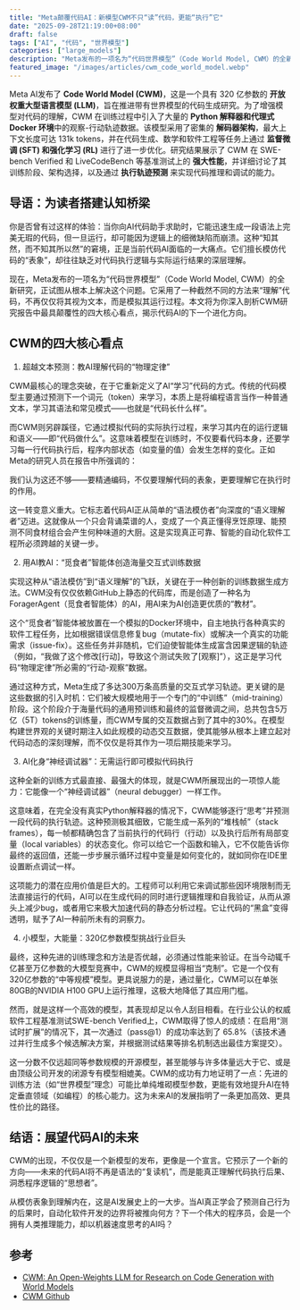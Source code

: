 ```yaml
---
title: "Meta颠覆代码AI：新模型CWM不只“读”代码，更能“执行”它"
date: "2025-09-28T21:19:00+08:00"
draft: false
tags: ["AI", "代码", "世界模型"]
categories: ["large_models"]
description: "Meta发布的一项名为“代码世界模型”（Code World Model, CWM）的全新研究，正试图从根本上解决当前代码AI面临的一大痛点。"
featured_image: "/images/articles/cwm_code_world_model.webp"
---
```


Meta AI发布了 **Code World Model (CWM)**，这是一个具有 320 亿参数的 **开放权重大型语言模型 (LLM)**，旨在推进带有世界模型的代码生成研究。为了增强模型对代码的理解，CWM 在训练过程中引入了大量的 **Python 解释器和代理式 Docker 环境**中的观察-行动轨迹数据。该模型采用了密集的 **解码器架构**，最大上下文长度可达 131k tokens，并在代码生成、数学和软件工程等任务上通过 **监督微调 (SFT) 和强化学习 (RL)** 进行了进一步优化。研究结果展示了 CWM 在 SWE-bench Verified 和 LiveCodeBench 等基准测试上的 **强大性能**，并详细讨论了其训练阶段、架构选择，以及通过 **执行轨迹预测** 来实现代码推理和调试的能力。

## 导语：为读者搭建认知桥梁

你是否曾有过这样的体验：当你向AI代码助手求助时，它能迅速生成一段语法上完美无瑕的代码，但一旦运行，却可能因为逻辑上的细微缺陷而崩溃。这种“知其然，而不知其所以然”的窘境，正是当前代码AI面临的一大痛点。它们擅长模仿代码的“表象”，却往往缺乏对代码执行逻辑与实际运行结果的深层理解。

现在，Meta发布的一项名为“代码世界模型”（Code World Model, CWM）的全新研究，正试图从根本上解决这个问题。它采用了一种截然不同的方法来“理解”代码，不再仅仅将其视为文本，而是模拟其运行过程。本文将为你深入剖析CWM研究报告中最具颠覆性的四大核心看点，揭示代码AI的下一个进化方向。

## CWM的四大核心看点

1. 超越文本预测：教AI理解代码的“物理定律”

CWM最核心的理念突破，在于它重新定义了AI“学习”代码的方式。传统的代码模型主要通过预测下一个词元（token）来学习，本质上是将编程语言当作一种普通文本，学习其语法和常见模式——也就是“代码长什么样”。

而CWM则另辟蹊径，它通过模拟代码的实际执行过程，来学习其内在的运行逻辑和语义——即“代码做什么”。这意味着模型在训练时，不仅要看代码本身，还要学习每一行代码执行后，程序内部状态（如变量的值）会发生怎样的变化。正如Meta的研究人员在报告中所强调的：

我们认为这还不够——要精通编码，不仅要理解代码的表象，更要理解它在执行时的作用。

这一转变意义重大。它标志着代码AI正从简单的“语法模仿者”向深度的“语义理解者”迈进。这就像从一个只会背诵菜谱的人，变成了一个真正懂得烹饪原理、能预测不同食材组合会产生何种味道的大厨。这是实现真正可靠、智能的自动化软件工程所必须跨越的关键一步。

2. 用AI教AI：“觅食者”智能体创造海量交互式训练数据

实现这种从“语法模仿”到“语义理解”的飞跃，关键在于一种创新的训练数据生成方法。CWM没有仅仅依赖GitHub上静态的代码库，而是创造了一种名为ForagerAgent（觅食者智能体）的AI，用AI来为AI创造更优质的“教材”。

这个“觅食者”智能体被放置在一个模拟的Docker环境中，自主地执行各种真实的软件工程任务，比如根据错误信息修复bug（mutate-fix）或解决一个真实的功能需求（issue-fix）。这些任务并非随机，它们迫使智能体生成富含因果逻辑的轨迹（例如，“我做了这个修改[行动]，导致这个测试失败了[观察]”），这正是学习代码“物理定律”所必需的“行动-观察”数据。

通过这种方式，Meta生成了多达300万条高质量的交互式学习轨迹。更关键的是这些数据的引入时机：它们被大规模地用于一个专门的“中训练”（mid-training）阶段。这个阶段介于海量代码的通用预训练和最终的监督微调之间，总共包含5万亿（5T）tokens的训练量，而CWM专属的交互数据占到了其中的30%。在模型构建世界观的关键时期注入如此规模的动态交互数据，使其能够从根本上建立起对代码动态的深刻理解，而不仅仅是将其作为一项后期技能来学习。

3. AI化身“神经调试器”：无需运行即可模拟代码执行

这种全新的训练方式最直接、最强大的体现，就是CWM所展现出的一项惊人能力：它能像一个“神经调试器”（neural debugger）一样工作。

这意味着，在完全没有真实Python解释器的情况下，CWM能够逐行“思考”并预测一段代码的执行轨迹。这种预测极其细致，它能生成一系列的“堆栈帧”（stack frames），每一帧都精确包含了当前执行的代码行（行动）以及执行后所有局部变量（local variables）的状态变化。你可以给它一个函数和输入，它不仅能告诉你最终的返回值，还能一步步展示循环过程中变量是如何变化的，就如同你在IDE里设置断点调试一样。

这项能力的潜在应用价值是巨大的。工程师可以利用它来调试那些因环境限制而无法直接运行的代码，AI可以在生成代码的同时进行逻辑推理和自我验证，从而从源头上减少bug，或者用它来极大加速代码的静态分析过程。它让代码的“黑盒”变得透明，赋予了AI一种前所未有的洞察力。

4. 小模型，大能量：320亿参数模型挑战行业巨头

最终，这种先进的训练理念和方法是否优越，必须通过性能来验证。在当今动辄千亿甚至万亿参数的大模型竞赛中，CWM的规模显得相当“克制”。它是一个仅有320亿参数的“中等规模”模型。更具说服力的是，通过量化，CWM可以在单张80GB的NVIDIA H100 GPU上运行推理，这极大地降低了其应用门槛。

然而，就是这样一个高效的模型，其表现却足以令人刮目相看。在行业公认的权威软件工程基准测试SWE-bench Verified上，CWM取得了惊人的成绩：在启用“测试时扩展”的情况下，其一次通过（pass@1）的成功率达到了 65.8%（该技术通过并行生成多个候选解决方案，并根据测试结果等排名机制选出最佳方案提交）。

这一分数不仅远超同等参数规模的开源模型，甚至能够与许多体量远大于它、或是由顶级公司开发的闭源专有模型相媲美。CWM的成功有力地证明了一点：先进的训练方法（如“世界模型”理念）可能比单纯堆砌模型参数，更能有效地提升AI在特定垂直领域（如编程）的核心能力。这为未来AI的发展指明了一条更加高效、更具性价比的路径。

## 结语：展望代码AI的未来

CWM的出现，不仅仅是一个新模型的发布，更像是一个宣言。它预示了一个新的方向——未来的代码AI将不再是语法的“复读机”，而是能真正理解代码执行后果、洞悉程序逻辑的“思想者”。

从模仿表象到理解内在，这是AI发展史上的一大步。当AI真正学会了预测自己行为的后果时，自动化软件开发的边界将被推向何方？下一个伟大的程序员，会是一个拥有人类推理能力，却以机器速度思考的AI吗？

## 参考

- [CWM: An Open-Weights LLM for Research on Code Generation with World Models](https://ai.meta.com/research/publications/cwm-an-open-weights-llm-for-research-on-code-generation-with-world-models/)
- [CWM Github](https://github.com/facebookresearch/cwm)

